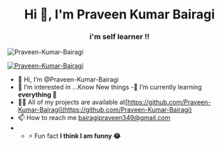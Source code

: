 <h1 align="center">Hi 👋, I'm Praveen Kumar Bairagi</h1>
<h3 align="center">i'm self learner !!</h3>

<p align="left"> <img src="https://komarev.com/ghpvc/?username=Praveen-Kumar-Bairagi&label=Profile%20views&color=0e75b6&style=flat" alt="Praveen-Kumar-Bairagi" /> </p>

<p align="left"> <a href="https://github.com/ryo-ma/github-profile-trophy"><img src="https://github-profile-trophy.vercel.app/?username=Praveen-Kumar-Bairagi" alt="Praveen-Kumar-Bairagi" /></a> </p>


- 👋 Hi, I’m @Praveen-Kumar-Bairagi
- 👀 I’m interested in ...Know New things
-🌱 I’m currently learning **everything 🤣**
- 👨‍💻 All of my projects are available at[https://github.com/Praveen-Kumar-Bairagi](https://github.com/Praveen-Kumar-Bairagi)
- 📫 How to reach me bairagipraveen349@gmail.com
- - ⚡ Fun fact **I think I am funny 😂**
